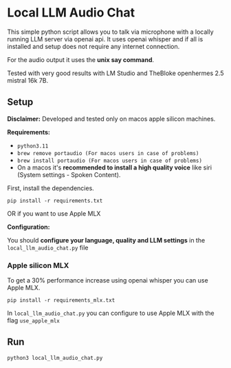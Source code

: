 # Local LLM Audio Chat

This simple python script allows you to talk via microphone with a locally running LLM server via openai api.
It uses openai whisper and if all is installed and setup does not require any internet connection.

For the audio output it uses the **unix say command**.

Tested with very good results with LM Studio and TheBloke openhermes 2.5 mistral 16k 7B.

## Setup

**Disclaimer:** Developed and tested only on macos apple silicon machines.

**Requirements:**
- ```python3.11```
- ```brew remove portaudio (For macos users in case of problems)```
- ```brew install portaudio (For macos users in case of problems)```
- On a macos it's **recommended to install a high quality voice** like siri (System settings - Spoken Content).


First, install the dependencies.

```
pip install -r requirements.txt
```

OR if you want to use Apple MLX



**Configuration:**

You should **configure your language, quality and LLM settings** in the ```local_llm_audio_chat.py``` file

### Apple silicon MLX
To get a 30% performance increase using openai whisper you can use Apple MLX.

```
pip install -r requirements_mlx.txt
```

In ```local_llm_audio_chat.py``` you can configure to use Apple MLX with the flag ```use_apple_mlx```

## Run

```
python3 local_llm_audio_chat.py
```